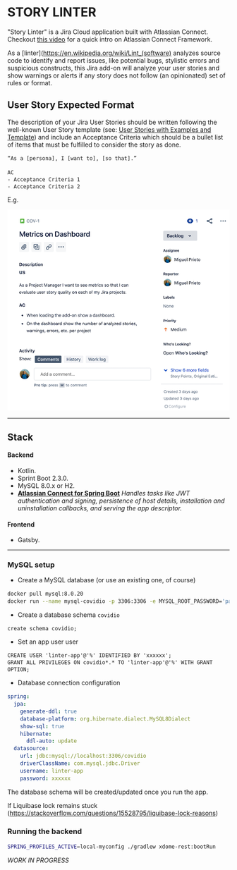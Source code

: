 # STORY LINTER

"Story Linter" is a Jira Cloud application built with Atlassian Connect. Checkout [this
video](https://www.youtube.com/watch?v=qzxVBjV5g60) for a quick intro on Atlassian Connect Framework.

As a [linter](https://en.wikipedia.org/wiki/Lint_(software)
analyzes source code to identify and report issues, like potential bugs, stylistic errors and suspicious constructs,
this Jira add-on will analyze your user stories and show warnings or alerts if any story does not follow (an opinionated)
set of rules or format.

## User Story Expected Format

The description of your Jira User Stories should be written following the well-known User Story template (see: [User Stories with Examples and Template](https://www.atlassian.com/agile/project-management/user-stories)) 
and include an Acceptance Criteria which should be a bullet list of items that must be fulfilled to consider the story as done.


```text
“As a [persona], I [want to], [so that].”

AC
- Acceptance Criteria 1
- Acceptance Criteria 2
```


E.g.


![Sample User Story](./docs/images/sample-story.png)

----

## Stack 

#### Backend
- Kotlin.
- Sprint Boot 2.3.0.
- MySQL 8.0.x or H2.
- [**Atlassian Connect for Spring Boot**](https://developer.atlassian.com/cloud/jira/platform/frameworks-and-tools/)
_Handles tasks like JWT authentication and signing, persistence of host details, installation and uninstallation callbacks, and serving the app descriptor._

#### Frontend
- Gatsby.

---

### MySQL setup

- Create a MySQL database (or use an existing one, of course) 
```bash
docker pull mysql:8.0.20
docker run --name mysql-covidio -p 3306:3306 -e MYSQL_ROOT_PASSWORD='pazz' -e MYSQL_ROOT_HOST='%' -v /Users/jmpr/ticket-linter/data/mysql:/var/lib/mysql -d mysql:8.0.20
```

- Create a database schema `covidio`
```mysql
create schema covidio;
```


- Set an app user user
```mysql
CREATE USER 'linter-app'@'%' IDENTIFIED BY 'xxxxxx';
GRANT ALL PRIVILEGES ON covidio*.* TO 'linter-app'@'%' WITH GRANT OPTION;
```

- Database connection configuration
```yaml
spring:
  jpa:
    generate-ddl: true
    database-platform: org.hibernate.dialect.MySQL8Dialect
    show-sql: true
    hibernate:
      ddl-auto: update
  datasource:
    url: jdbc:mysql://localhost:3306/covidio
    driverClassName: com.mysql.jdbc.Driver
    username: linter-app
    password: xxxxxx
```

The database schema will be created/updated once you run the app.

If Liquibase lock remains stuck (https://stackoverflow.com/questions/15528795/liquibase-lock-reasons)

### Running the backend

```bash
SPRING_PROFILES_ACTIVE=local-myconfig ./gradlew xdome-rest:bootRun
```


_WORK IN PROGRESS_